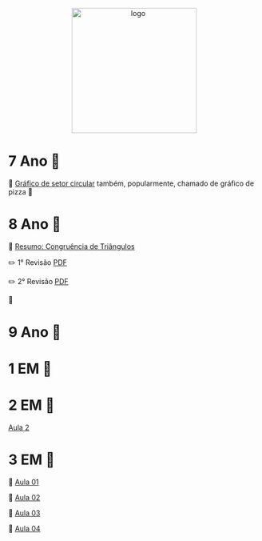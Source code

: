 <p align="center">
  <img src="https://colegioeducareumuarama.com.br/wp-content/uploads/2021/10/logo-educare01.svg" width="250" title="logo">
</p>

# 7 Ano :open_file_folder:
:floppy_disk: [Gráfico de setor circular](https://docs.google.com/spreadsheets/d/1urGPj0STevPWIndzvsh3pK6eLwpavAhnSgN4xz9Ampc/edit?usp=sharing) também, popularmente, chamado de gráfico de pizza :pizza:

# 8 Ano :open_file_folder:

:triangular_ruler: [Resumo: Congruência de Triângulos](https://github.com/rafauem/educare/blob/main/docs/8a-congruencia-triangulo.pdf)

:pencil2: 1° Revisão [PDF](https://github.com/rafauem/educare/blob/main/docs/1Revis%C3%A3o-8A-1P-2Bi.pdf) 

:pencil2: 2° Revisão [PDF]()

:straight_ruler:

# 9 Ano :open_file_folder:

# 1 EM :open_file_folder:

# 2 EM :open_file_folder:

[Aula 2](https://github.com/rafauem/educare/blob/main/docs/2EM-Aula02.pdf)

# 3 EM :open_file_folder:

:closed_book: [Aula 01](https://github.com/rafauem/educare/blob/main/docs/3EMAula01.pdf)

:green_book: [Aula 02](https://github.com/rafauem/educare/blob/main/docs/3EMAula02.pdf)

:blue_book: [Aula 03](https://github.com/rafauem/educare/blob/main/docs/3EMAula03.pdf)

:orange_book: [Aula 04]()
